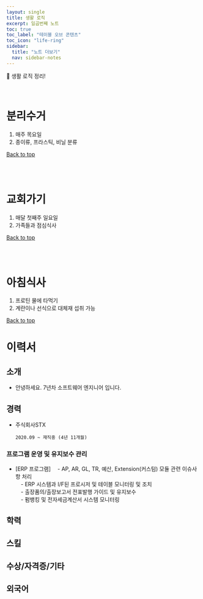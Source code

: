 ```yaml
---
layout: single
title: 생활 로직
excerpt: 일곱번째 노트
toc: true
toc_label: "테이블 오브 콘텐츠"
toc_icon: "life-ring"
sidebar:
  title: "노트 더보기"
  nav: sidebar-notes
---
```


🏡 생활 로직 정리!
<br><br><br>
# 분리수거
  1. 매주 목요일
  2. 종이류, 프라스틱, 비닐 분류
     
<a href="#" class="btn btn--success">Back to top</a>
<br>

<br><br>
# 교회가기
  1. 매달 첫째주 일요일
  2. 가족들과 점심식사
     
<a href="#" class="btn btn--success">Back to top</a>
<br>

<br><br>
# 아침식사
  1. 프로틴 물에 타먹기
  2. 계란이나 선식으로 대체재 섭취 가능

<a href="#" class="btn btn--success">Back to top</a>
<br>

# 이력서
## 소개
- 안녕하세요. 7년차 소프트웨어 엔지니어 입니다.
  
## 경력
- 주식회사STX
  ```
  2020.09 ~ 재직중 (4년 11개월)
  ```
### 프로그램 운영 및 유지보수 관리
- [ERP 프로그램]
  &emsp;- AP, AR, GL, TR, 예산, Extension(커스텀) 모듈 관련 이슈사항 처리 <br> &emsp;- ERP 시스템과 I/F된 프로시저 및 테이블 모니터링 및 조치 <br> &emsp;- 출장품의/출장보고서 전표발행 가이드 및 유지보수 <br> &emsp;- 펌뱅킹 및 전자세금계산서 시스템 모니터링
## 학력
## 스킬
## 수상/자격증/기타
## 외국어


